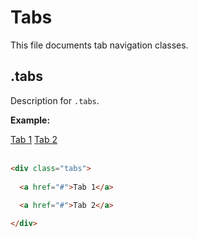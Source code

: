 # Tabs

This file documents tab navigation classes.

## .tabs <!-- {docsify-ignore} -->

Description for `.tabs`.

**Example:**
<div class="tabs">
  <a href="#">Tab 1</a>
  <a href="#">Tab 2</a>
</div>
<br/>

```html
<div class="tabs">
  
  <a href="#">Tab 1</a>
  
  <a href="#">Tab 2</a>

</div>
```
